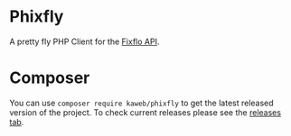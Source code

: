 # Phixfly
A pretty fly PHP Client for the [Fixflo API](https://api-docs.fixflo.com).

# Composer
You can use `composer require kaweb/phixfly` to get the latest released version of the project. 
To check current releases please see the [releases tab](https://github.com/kaweb/Phixfly/releases).
